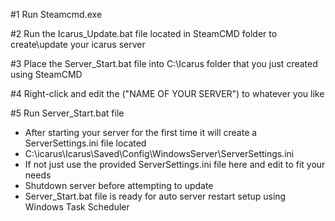#1 Run Steamcmd.exe

#2 Run the Icarus_Update.bat file located in SteamCMD folder to create\update your icarus server

#3 Place the Server_Start.bat file into C:\Icarus folder that you just created using SteamCMD

#4 Right-click and edit the ("NAME OF YOUR SERVER") to whatever you like

#5 Run Server_Start.bat file

* After starting your server for the first time it will create a ServerSettings.ini file located
* C:\icarus\Icarus\Saved\Config\WindowsServer\ServerSettings.ini
* If not just use the provided ServerSettings.ini file here and edit to fit your needs
* Shutdown server before attempting to update
* Server_Start.bat file is ready for auto server restart setup using Windows Task Scheduler
